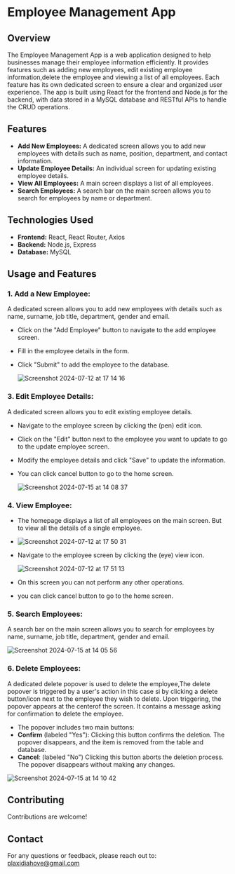 # Employee Management App

## Overview

The Employee Management App is a web application designed to help businesses manage their employee information efficiently. It provides features such as adding new employees, edit existing employee information,delete the employee and viewing a list of all employees.
Each feature has its own dedicated screen to ensure a clear and organized user experience. The app is built using React for the frontend and Node.js for the backend, with data stored in a MySQL database and RESTful APIs to handle the CRUD operations.


## Features

- **Add New Employees:** A dedicated screen allows you to add new employees with details such as name, position, department, and contact information.
- **Update Employee Details:** An individual screen for updating existing employee details.
- **View All Employees:** A main screen displays a list of all employees.
- **Search Employees:** A search bar on the main screen allows you to search for employees by name or department.

## Technologies Used

- **Frontend:** React, React Router, Axios
- **Backend:** Node.js, Express
- **Database:** MySQL


## Usage and Features

### 1. **Add a New Employee:**
A dedicated screen allows you to add new employees with details such as name, surname, job title, department, gender and email.
   - Click on the "Add Employee" button to navigate to the add employee screen.
   - Fill in the employee details in the form.
   - Click "Submit" to add the employee to the database.

     ![Screenshot 2024-07-12 at 17 14 16](https://github.com/user-attachments/assets/ff57c0d9-a5fa-4905-b71a-80b05eb59c45)


### 3. **Edit Employee Details:**
   A dedicated screen allows you to edit existing employee details.
   - Navigate to the employee screen by clicking the (pen) edit icon.
   - Click on the "Edit" button next to the employee you want to update to go to the update employee screen.
   - Modify the employee details and click "Save" to update the information.
   - You can click cancel button to go to the home screen.

     ![Screenshot 2024-07-15 at 14 08 37](https://github.com/user-attachments/assets/10529dad-3225-485d-8dfb-9e5425f27b91)


### 4. **View Employee:**
   - The homepage displays a list of all employees on the main screen. But to view all the details of a single employee.
   - 
     ![Screenshot 2024-07-12 at 17 50 31](https://github.com/user-attachments/assets/ccba4586-f5a9-47a8-85d2-d241f528c192)

   - Navigate to the employee screen by clicking the (eye) view icon.
  
   
     ![Screenshot 2024-07-12 at 17 51 13](https://github.com/user-attachments/assets/bea2e83e-7dce-4aca-a95c-78d47311b83f)

   - On this screen you can not perform any other operations.
   - you can click cancel button to go to the home screen.

     

### 5. **Search Employees:** 
A search bar on the main screen allows you to search for employees by name, surname, job title, department, gender and email.

   ![Screenshot 2024-07-15 at 14 05 56](https://github.com/user-attachments/assets/8d4ef004-a840-4bc2-8e64-2c82bbbc2626)



### 6. **Delete Employees:**

A dedicated delete popover is used to delete the employee,The  delete popover is  triggered by a user's action in this case si by clicking a delete button/icon next to the employee they wish to delete.
Upon triggering, the popover appears at the centerof the screen. It contains a message asking for confirmation to delete the employee.

   - The popover includes two main buttons:
   - **Confirm** (labeled  "Yes"): Clicking this button confirms the deletion. The popover disappears, and the item is removed from the table and 
database.
   - **Cancel**: (labeled  "No") Clicking this button aborts the deletion process. The popover disappears without making any changes.


   ![Screenshot 2024-07-15 at 14 10 42](https://github.com/user-attachments/assets/4684c3e6-a8ef-4b94-8230-decc822ca58b)

## Contributing

Contributions are welcome! 

## Contact

For any questions or feedback, please reach out to:
plaxidiahove@gmail.com
